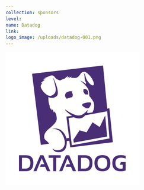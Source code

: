 ```yaml
---
collection: sponsors
level:
name: Datadog
link:
logo_image: /uploads/datadog-001.png
---
```



![](/uploads/versions/datadog-001---x----360-360x---.png)